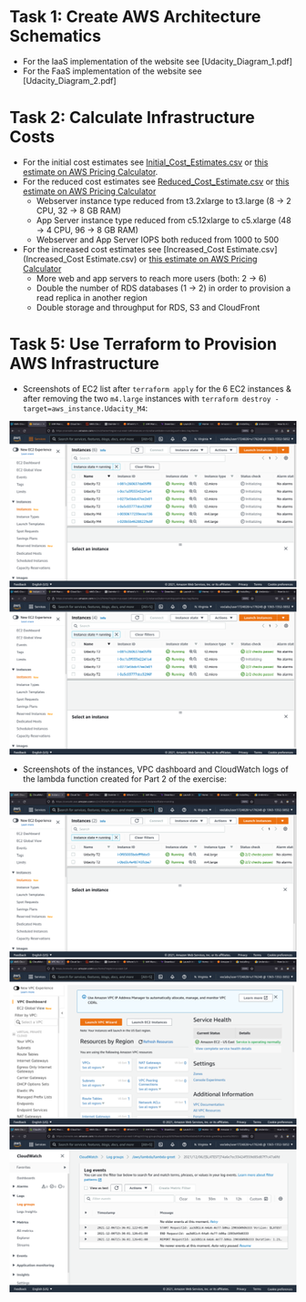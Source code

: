 # Task 1: Create AWS Architecture Schematics

* For the IaaS implementation of the website see [Udacity_Diagram_1.pdf]
* For the FaaS implementation of the website see [Udacity_Diagram_2.pdf]

# Task 2: Calculate Infrastructure Costs

* For the initial cost estimates see [Initial_Cost_Estimates.csv](Initial_Cost_Estimates.csv) or [this estimate on AWS Pricing Calculator](https://calculator.aws/#/estimate?id=e02419d7f89f49997810226c7be4cd5a155bef16).
* For the reduced cost estimates see [Reduced_Cost_Estimate.csv](Reduced_Cost_Estimate.csv) or [this estimate on AWS Pricing Calculator](https://calculator.aws/#/estimate?id=16e9b3bb727e1c5ae32d96dd01d77f4904e9c9a1)
  * Webserver instance type reduced from t3.2xlarge to t3.large (8 -> 2 CPU, 32 -> 8 GB RAM)
  * App Server instance type reduced from c5.12xlarge to c5.xlarge (48 -> 4 CPU, 96 -> 8 GB RAM)
  * Webserver and App Server IOPS both reduced from 1000 to 500
* For the increased cost estimates see [Increased_Cost Estimate.csv](Increased_Cost Estimate.csv) or [this estimate on AWS Pricing Calculator](https://calculator.aws/#/estimate?id=4b41f3d1da8030b9468ce351c50ae5dd217c6cdd)
  * More web and app servers to reach more users (both: 2 -> 6)
  * Double the number of RDS databases (1 -> 2) in order to provision a read replica in another region
  * Double storage and throughput for RDS, S3 and CloudFront 

# Task 5: Use Terraform to Provision AWS Infrastructure

* Screenshots of EC2 list after `terraform apply` for the 6 EC2 instances & after removing the two `m4.large` instances with `terraform destroy -target=aws_instance.Udacity_M4`:

![6 Instances created](Terraform_1_1.png)
![2 of the 4 Instances destroyed](Terraform_1_2.png)

* Screenshots of the instances, VPC dashboard and CloudWatch logs of the lambda function created for Part 2 of the exercise:

![2 additional M4 EC2 instances](Terraform_2_1.png)
![VPC dashboard](Terraform_2_2.png)
![CloudWatch log of lambda function](Terraform_2_3.png)